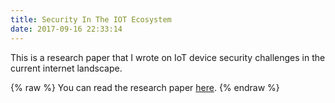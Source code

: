 ```yaml
---
title: Security In The IOT Ecosystem
date: 2017-09-16 22:33:14
---
```


This is a research paper that I wrote on IoT device security challenges in the current internet landscape.

{% raw %}
You can read the research paper <a href="#" onclick="window.open('/files/security-in-the-iot-ecosystem.pdf'); return false;">here</a>.
{% endraw %}

